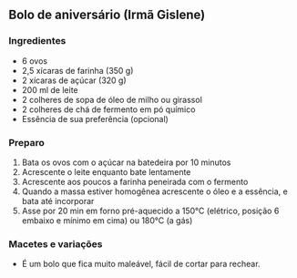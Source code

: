 ## Bolo de aniversário (Irmã Gislene)

### Ingredientes

* 6 ovos
* 2,5 xícaras de farinha (350 g)
* 2 xícaras de açúcar (320 g)
* 200 ml de leite
* 2 colheres de sopa de óleo de milho ou girassol
* 2 colheres de chá de fermento em pó químico
* Essência de sua preferência (opcional)

### Preparo
1. Bata os ovos com o açúcar na batedeira por 10 minutos
2. Acrescente o leite enquanto bate lentamente
3. Acrescente aos poucos a farinha peneirada com o fermento
4. Quando a massa estiver homogênea acrescente o óleo e a essência, e bata até incorporar
5. Asse por 20 min em forno pré-aquecido a 150&deg;C (elétrico, posição 6 embaixo e mínimo em cima) ou 180&deg;C (a gás)

### Macetes e variações

* É um bolo que fica muito maleável, fácil de cortar para rechear. 
